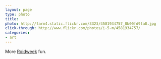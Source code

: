```yaml
---
layout: page
type: photo
title: 
photo: http://farm4.static.flickr.com/3323/4581934757_8b00fd9fa8.jpg
click-through: http://www.flickr.com/photos/i-5-m/4581934757/
categories: 
- art
---
```

More [Roidweek](http://www.flickr.com/groups/polaroidweek2010/) fun. 
